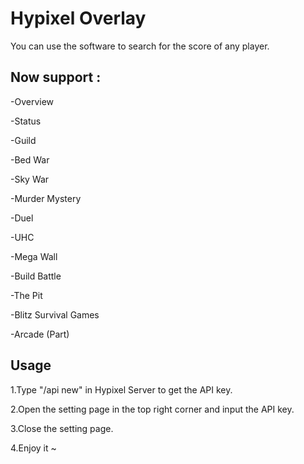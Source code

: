 # Hypixel Overlay

You can use the software to search for the score of any player.

## Now support : 
  -Overview

  -Status

  -Guild

  -Bed War

  -Sky War

  -Murder Mystery

  -Duel

  -UHC

  -Mega Wall

  -Build Battle

  -The Pit

  -Blitz Survival Games

  -Arcade (Part)

## Usage 

1.Type "/api new" in Hypixel Server to get the API key.

2.Open the setting page in the top right corner and input the API key.

3.Close the setting page.

4.Enjoy it ~